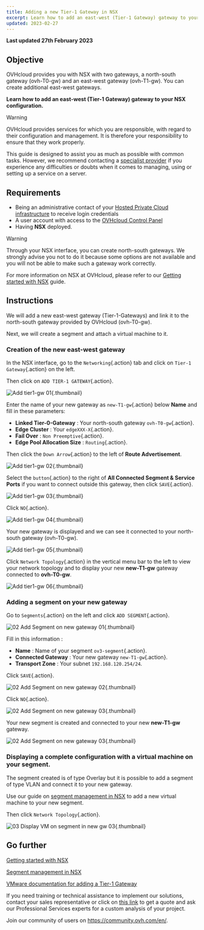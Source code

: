 ```yaml
---
title: Adding a new Tier-1 Gateway in NSX
excerpt: Learn how to add an east-west (Tier-1 Gateway) gateway to your NSX configuration
updated: 2023-02-27
---
```


**Last updated 27th February 2023**

## Objective

OVHcloud provides you with NSX with two gateways, a north-south gateway (ovh-T0-gw) and an east-west gateway (ovh-T1-gw). You can create additional east-west gateways.

**Learn how to add an east-west (Tier-1 Gateway) gateway to your NSX configuration.**

> [!warning]
> OVHcloud provides services for which you are responsible, with regard to their configuration and management. It is therefore your responsibility to ensure that they work properly.
>
> This guide is designed to assist you as much as possible with common tasks. However, we recommend contacting a [specialist provider](https://partner.ovhcloud.com/en-gb/directory/) if you experience any difficulties or doubts when it comes to managing, using or setting up a service on a server.
>

## Requirements

- Being an administrative contact of your [Hosted Private Cloud infrastructure](https://www.ovhcloud.com/en-gb/enterprise/products/hosted-private-cloud/) to receive login credentials
- A user account with access to the [OVHcloud Control Panel](https://www.ovh.com/auth/?action=gotomanager&from=https://www.ovh.co.uk/&ovhSubsidiary=GB)
- Having **NSX** deployed.

> [!warning]
> Through your NSX interface, you can create north-south gateways. 
> We strongly advise you not to do it because some options are not available and you will not be able to make such a gateway work correctly.

For more information on NSX at OVHcloud, please refer to our [Getting started with NSX](/pages/hosted_private_cloud/hosted_private_cloud_powered_by_vmware/nsx-01-first-steps) guide.

## Instructions

We will add a new east-west gateway (Tier-1-Gateways) and link it to the north-south gateway provided by OVHcloud (ovh-T0-gw).

Next, we will create a segment and attach a virtual machine to it.

### Creation of the new east-west gateway

In the NSX interface, go to the `Networking`{.action} tab and click on `Tier-1 Gateway`{.action} on the left.

Then click on `ADD TIER-1 GATEWAY`{.action}.

![Add tier1-gw 01](images/01-add-tier1-gw01.png){.thumbnail}

Enter the name of your new gateway as `new-T1-gw`{.action} below **Name** and fill in these parameters:

- **Linked Tier-0-Gateway** : Your north-south gateway `ovh-T0-gw`{.action}.
- **Edge Cluster** : Your `edgeXXX-X`{.action}.
- **Fail Over** : `Non Preemptive`{.action}.
- **Edge Pool Allocation Size** : `Routing`{.action}.

Then click the `Down Arrow`{.action} to the left of **Route Advertisement**.

![Add tier1-gw 02](images/01-add-tier1-gw02.png){.thumbnail}

Select the `button`{.action} to the right of **All Connected Segment & Service Ports** if you want to connect outside this gateway, then click `SAVE`{.action}.

![Add tier1-gw 03](images/01-add-tier1-gw03.png){.thumbnail}

Click `NO`{.action}.

![Add tier1-gw 04](images/01-add-tier1-gw04.png){.thumbnail}

Your new gateway is displayed and we can see it connected to your north-south gateway (ovh-T0-gw).

![Add tier1-gw 05](images/01-add-tier1-gw05.png){.thumbnail}

Click `Network Topology`{.action} in the vertical menu bar to the left to view your network topology and to display your new **new-T1-gw** gateway connected to **ovh-T0-gw**.

![Add tier1-gw 06](images/01-add-tier1-gw06.png){.thumbnail}

### Adding a segment on your new gateway

Go to `Segments`{.action} on the left and click `ADD SEGMENT`{.action}.

![02 Add Segment on new gateway 01](images/02-add-segment-on-new-gw01.png){.thumbnail}

Fill in this information : 

- **Name** : Name of your segment `ov3-segment`{.action}.
- **Connected Gateway** : Your new gateway `new-T1-gw`{.action}.
- **Transport Zone** : Your subnet `192.168.120.254/24`.

Click `SAVE`{.action}.

![02 Add Segment on new gateway 02](images/02-add-segment-on-new-gw02.png){.thumbnail}

Click `NO`{.action}.

![02 Add Segment on new gateway 03](images/02-add-segment-on-new-gw03.png){.thumbnail}

Your new segment is created and connected to your new **new-T1-gw** gateway. 

![02 Add Segment on new gateway 03](images/02-add-segment-on-new-gw03.png){.thumbnail}

### Displaying a complete configuration with a virtual machine on your segment.

The segment created is of type Overlay but it is possible to add a segment of type VLAN and connect it to your new gateway.

Use our guide on [segment management in NSX](/pages/hosted_private_cloud/hosted_private_cloud_powered_by_vmware/nsx-02-segment-management) to add a new virtual machine to your new segment.

Then click `Network Topology`{.action}.

![03 Display VM on segment in new gw 03](images/03-display-vm-on-segment-in-new-gw01.png){.thumbnail}

## Go further <a name="gofurther"></a>

[Getting started with NSX](/pages/hosted_private_cloud/hosted_private_cloud_powered_by_vmware/nsx-01-first-steps)

[Segment management in NSX](/pages/hosted_private_cloud/hosted_private_cloud_powered_by_vmware/nsx-02-segment-management)

[VMware documentation for adding a Tier-1 Gateway](https://docs.vmware.com/en/VMware-NSX-T-Data-Center/3.2/administration/GUID-EEBA627A-0860-477A-95A7-7645BA562D62.html)

If you need training or technical assistance to implement our solutions, contact your sales representative or click on [this link](https://www.ovhcloud.com/en-gb/professional-services/) to get a quote and ask our Professional Services experts for a custom analysis of your project.

Join our community of users on <https://community.ovh.com/en/>.

